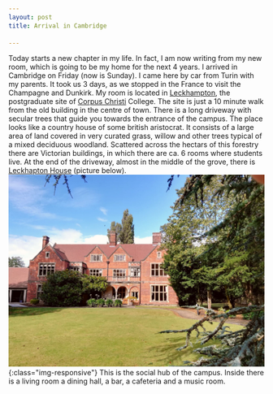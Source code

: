 ```yaml
---
layout: post
title: Arrival in Cambridge

---
```


Today starts a new chapter in my life.
In fact, I am now writing from my new room, which is going to be my home for the next 4 years. I arrived in Cambridge on Friday (now is Sunday). I came here by car from Turin with my parents. It took us 3 days, as we stopped in the France to visit the Champagne and Dunkirk.
My room is located in [Leckhampton](https://en.wikipedia.org/wiki/Leckhampton,_Corpus_Christi_College,_Cambridge), the postgraduate site of [Corpus Christi](https://en.wikipedia.org/wiki/Corpus_Christi_College,_Cambridge) College.
The site is just a 10 minute walk from the old building in the centre of town. There is a long driveway with secular trees that guide you towards the entrance of the campus. The place looks like a country house of some british aristocrat. It consists of a large area of land covered in very curated grass, willow and other trees typical of a mixed deciduous woodland. Scattered across the hectars of this forestry there are Victorian buildings, in which there are ca. 6 rooms where students live. At the end of the driveway, almost in the middle of the grove, there is [Leckhapton House](https://www.corpus.cam.ac.uk/conferences/function-rooms/leckhampton-house) (picture below).  
![Leckhampton](/assets/figs/leckhouse.jpg){:class="img-responsive"}
This is the social hub of the campus. Inside there is a living room a dining hall, a bar, a cafeteria and a music room. 
